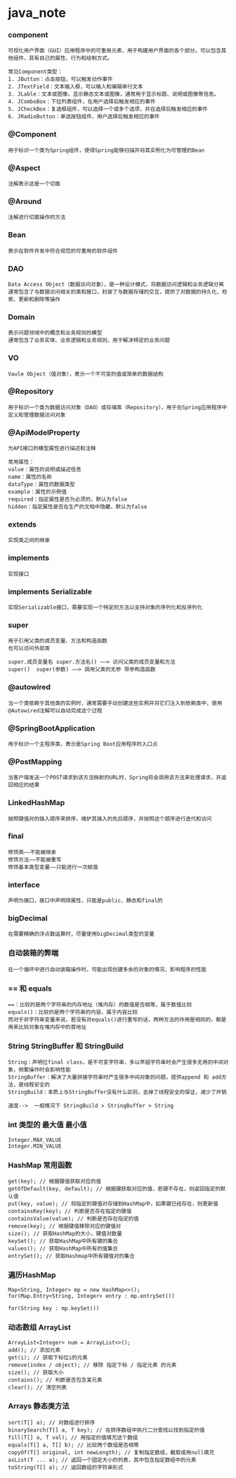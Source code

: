 # java_note

### component
    可视化用户界面（GUI）应用程序中的可重用元素，用于构建用户界面的各个部分。可以包含其他组件，具有自己的属性、行为和绘制方式。

    常见Component类型：
    1. JButton：点击按钮，可以触发动作事件
    2. JTextField：文本输入框，可以输入和编辑单行文本
    3. JLable：文本或图像，显示静态文本或图像，通常用于显示标题、说明或图像等信息。
    4. JComboBox：下拉列表组件，在用户选择后触发相应的事件
    5. JCheckBox：复选框组件，可以选择一个或多个选项，并在选择后触发相应的事件
    6. JRadioButton：单选按钮组件，用户选择后触发相应的事件

### @Component
    用于标识一个类为Spring组件，使得Spring能够扫描并将其实例化为可管理的Bean

### @Aspect
    注解表示这是一个切面

### @Around
    注解进行切面操作的方法

### Bean
    表示在软件开发中符合规范的可重用的软件组件

### DAO
    Data Access Object（数据访问对象），是一种设计模式，将数据访问逻辑和业务逻辑分离
    通常包含了与数据访问相关的类和接口，封装了与数据存储的交互，提供了对数据的持久化、检索、更新和删除等操作

### Domain
    表示问题领域中的概念和业务规则的模型
    通常包含了业务实体、业务逻辑和业务规则，用于解决特定的业务问题

### VO
    Vaule Object（值对象），表示一个不可变的值或简单的数据结构

### @Repository
    用于标识一个类为数据访问对象（DAO）或存储库（Repository），用于在Spring应用程序中定义和管理数据访问对象

### @ApiModelProperty
    为API接口的模型属性进行描述和注释

    常用属性：
    value：属性的说明或描述信息
    name：属性的名称
    dataType：属性的数据类型
    example：属性的示例值
    required：指定属性是否为必须的，默认为false
    hidden：指定属性是否在生产的文档中隐藏，默认为false

### extends
    实现类之间的继承

### implements
    实现接口

### implements Serializable
    实现Serializable接口，需要实现一个特定的方法以支持对象的序列化和反序列化

### super
    用于引用父类的成员变量、方法和构造函数
    也可以访问外部类

    super.成员变量名 super.方法名() ——> 访问父类的成员变量和方法
    super()  super(参数) ——> 调用父类的无参 带参构造函数

### @autowired
    当一个类依赖于其他类的实例时，通常需要手动创建这些实例并将它们注入到依赖类中，使用@Autowired注解可以自动完成这个过程

### @SpringBootApplication
    用于标识一个主程序类，表示是Spring Boot应用程序的入口点

### @PostMapping
    当客户端发送一个POST请求到该方法映射的URL时，Spring将会调用该方法来处理请求，并返回相应的结果

### LinkedHashMap
    按照键值对的插入顺序来排序，维护其插入的先后顺序，并按照这个顺序进行迭代和访问

### final
    修饰类——不能被继承
    修饰方法——不能被重写
    修饰基本类型变量——只能进行一次赋值

### interface
    声明为接口，接口中声明得属性，只能是public、静态和final的

### bigDecimal
    在需要精确的浮点数运算时，尽量使用bigDecimal类型的变量

### 自动装箱的弊端
    在一个循环中进行自动装箱操作时，可能出现创建多余的对象的情况，影响程序的性能

### == 和 equals 
    ==：比较的是两个字符串的内存地址（堆内存）的数值是否相等，属于数值比较
    equals()：比较的是两个字符串的内容，属于内容比较
    而对于非字符串变量来说，若没有对equals()进行重写的话，两种方法的作用是相同的，都是用来比较对象在堆内存中的首地址

### String StringBuffer 和 StringBuild
    String：声明位final class，是不可变字符串，多以苹姐字符串时会产生很多无用的中间对象，频繁操作时会影响性能
    StringBuffer：解决了大量拼接字符串时产生很多中间对象的问题，提供append 和 add方法，是线程安全的
    StringBuild：本质上与StringBuffer没有什么区别，去掉了线程安全的保证，减少了开销

    速度-->  一般情况下 StringBuild > StringBuffer > String

### int 类型的 最大值 最小值
    Integer.MAX_VALUE
    Integer.MIN_VALUE

### HashMap 常用函数
    get(key); // 根据键值获取对应的值
    getOfDefault(key, default); // 根据键获取对应的值，若键不存在，则返回指定的默认值
    put(key, value); // 将指定的键值对存储到HashMap中，如果键已经存在，则更新值
    containsKey(key); // 判断是否存在指定的键值
    containsValue(value); // 判断是否存在指定的值
    remove(key); // 根据键值移除对应的键值对
    size(); // 获取HashMap的大小，键值对数量
    keySet(); // 获取HashMap中所有键的集合
    values(); // 获取HashMap中所有的值集合
    entrySet(); // 获取Hashmap中所有键值对的集合

### 遍历HashMap
    Map<String, Integer> mp = new HashMap<>();
    for(Map.Entry<String, Integer> entry : mp.entrySet())

    for(String key : mp.keySet())
    
### 动态数组 ArrayList
    ArrayList<Integer> num = ArrayList<>();
    add(); // 添加元素
    get(i); // 获取下标位i的元素
    remove(index / object); // 移除 指定下标 / 指定元素 的元素
    size(); // 获取大小
    contains(); // 判断是否包含某元素
    clear(); // 清空列表

### Arrays 静态类方法
    sort(T[] a); // 对数组进行排序
    binarySearch(T[] a, T key); // 在排序数组中执行二分查找以找到指定的值
    fill(T[] a, T val); // 用指定的值填充这个数组
    equals(T[] a, T[] b); // 比较两个数组是否相等
    copyOf(T[] original, int newLength); // 复制指定数组，截取或用null填充
    asList(T ... a); // 返回一个固定大小的列表，其中包含指定数组中的元素
    toString(T[] a); // 返回数组的字符串形式
